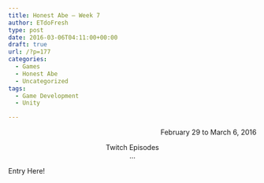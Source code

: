 ```yaml
---
title: Honest Abe – Week 7
author: ETdoFresh
type: post
date: 2016-03-06T04:11:00+00:00
draft: true
url: /?p=177
categories:
  - Games
  - Honest Abe
  - Uncategorized
tags:
  - Game Development
  - Unity

---
```

<p style="text-align: right;">
  February 29 to March 6, 2016
</p>

<p style="text-align: center;">
  Twitch Episodes<br /> &#8230;
</p>

Entry Here!